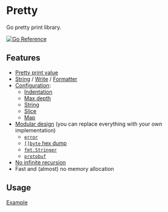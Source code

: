 # Pretty

Go pretty print library.

[![Go Reference](https://pkg.go.dev/badge/github.com/pierrre/pretty.svg)](https://pkg.go.dev/github.com/pierrre/pretty)

## Features

- [Pretty print value](https://pkg.go.dev/github.com/pierrre/pretty#example-package)
- [String](https://pkg.go.dev/github.com/pierrre/pretty#String) / [Write](https://pkg.go.dev/github.com/pierrre/pretty#Write) / [Formatter](https://pkg.go.dev/github.com/pierrre/pretty#Formatter)
- [Configuration](https://pkg.go.dev/github.com/pierrre/pretty#CommonWriter):
  - [Indentation](https://pkg.go.dev/github.com/pierrre/pretty#Printer.Indent)
  - [Max depth](https://pkg.go.dev/github.com/pierrre/pretty#MaxDepthWriter)
  - [String](https://pkg.go.dev/github.com/pierrre/pretty#StringWriter)
  - [Slice](https://pkg.go.dev/github.com/pierrre/pretty#SliceWriter)
  - [Map](https://pkg.go.dev/github.com/pierrre/pretty#MapWriter)
- [Modular design](https://pkg.go.dev/github.com/pierrre/pretty#ValueWriter) (you can replace everything with your own implementation)
  - [`error`](https://pkg.go.dev/github.com/pierrre/pretty#ErrorWriter)
  - [`[]byte` hex dump](https://pkg.go.dev/github.com/pierrre/pretty#BytesHexDumpWriter)
  - [`fmt.Stringer`](https://pkg.go.dev/github.com/pierrre/pretty#StringerWriter)
  - [`protobuf`](https://pkg.go.dev/github.com/pierrre/pretty/ext/protobuf/#example-package)
- [No infinite recursion](https://pkg.go.dev/github.com/pierrre/pretty#RecursionWriter)
- Fast and (almost) no memory allocation

## Usage

[Example](https://pkg.go.dev/github.com/pierrre/pretty#example-package)
